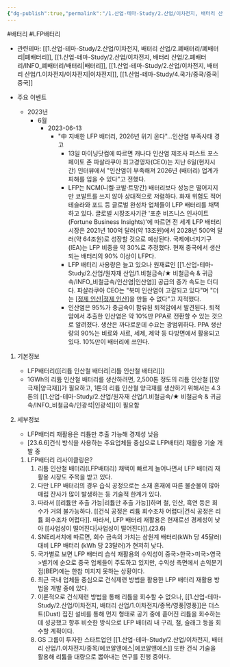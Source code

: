 ```yaml
---
{"dg-publish":true,"permalink":"/1.산업-테마-Study/2.산업/이차전지, 배터리 산업/1.이차전지/LFP 배터리/","created":"2024-11-20T21:02:27.511+09:00","updated":"2025-06-26T16:39:12.440+09:00"}
---
```


#배터리 #LFP배터리


- 관련테마: [[1.산업-테마-Study/2.산업/이차전지, 배터리 산업/2.폐배터리/폐배터리\|폐배터리]], [[1.산업-테마-Study/2.산업/이차전지, 배터리 산업/2.폐배터리/INFO_폐배터리/배터리\|배터리]], [[1.산업-테마-Study/2.산업/이차전지, 배터리 산업/1.이차전지/이차전지\|이차전지]], [[1.산업-테마-Study/4.국가/중국/중국\|중국]]

- 주요 이벤트
	- 2023년
		- 6월
			- 2023-06-13
				- "中 지배한 LFP 배터리, 2026년 위기 온다"…인산염 부족사태 경고
					- 13일 마이닝닷컴에 따르면 캐나다 인산염 제조사 퍼스트 포스페이토 존 파살라쿠아 최고경영자(CEO)는 지난 6일(현지시간) 인터뷰에서 "인산염이 부족해져 2026년 (배터리) 업계가 피해를 입을 수 있다"고 전했다.
					- LFP는 NCM(니켈·코발·트망간) 배터리보다 성능은 떨어지지만 코발트를 쓰지 않아 상대적으로 저렴하다. 화재 위험도 적어 테슬라와 포드 등 글로벌 완성차 업체들이 LFP 배터리를 채택하고 있다. 글로벌 시장조사기관 '포춘 비즈니스 인사이트(Fortune Business Insights)'에 따르면 전 세계 LFP 배터리 시장은 2021년 100억 달러(약 13조원)에서 2028년 500억 달러(약 64조원)로 성장할 것으로 예상된다. 국제에너지기구(IEA)는 LFP 비중을 약 30%로 추정했다. 현재 중국에서 생산되는 배터리의 90% 이상이 LFP다.
					- LFP 배터리 사용량은 늘고 있으나 원재료인 [[1.산업-테마-Study/2.산업/원자재 산업/1.비철금속/★ 비철금속 & 귀금속/INFO_비철금속/인산염\|인산염]] 공급의 증가 속도는 더디다. 파살라쿠아 CEO는 "북미 인산염이 고갈되고 있다"며 "더는 [[정제 인산\|정제 인산]](PPA)을 만들 수 없다"고 지적했다.
					- 인산염은 95%가 중금속이 함유된 퇴적암에서 발견된다. 퇴적암에서 추출한 인산염은 약 10%만 PPA로 전환할 수 있는 것으로 알려졌다. 생산은 까다로운데 수요는 광범위하다. PPA 생산량의 90%는 비료와 사료, 세제, 제약 등 다방면에서 활용되고 있다. 10%만이 배터리에 쓰인다.


1. 기본정보
	- LFP배터리([[리튬 인산철 배터리\|리튬 인산철 배터리]])
	- 1GWh의 리튬 인산철 배터리를 생산하려면, 2,500톤 정도의 리튬 인산철 [[양극재\|양극재]]가 필요하고, 1톤의 리튬 인산철 양극재를 생산하기 위해서는 4.3톤의 [[1.산업-테마-Study/2.산업/원자재 산업/1.비철금속/★ 비철금속 & 귀금속/INFO_비철금속/인광석\|인광석]]이 필요함


2. 세부정보
	- LFP배터리 재활용은 리튬만 추출 가능해 경제성 낮음
	- [23.6.6]건식 방식을 사용하는 주요업체들 중심으로 LFP배터리 재활용 기술 개발 중
	1. LFP배터리 리사이클링은?
		1. 리튬 인산철 배터리(LFP배터리) 채택이 빠르게 늘어나면서 LFP 배터리 재활용 시장도 주목을 받고 있다. 
		2. 다만 LFP 배터리의 경우 습식 공정으로는 소재 혼재에 따른 불순물이 많아 매립 잔사가 많이 발생하는 등 기술적 한계가 있다. 
		3. 따라서 [[리튬만 추출 가능\|리튬만 추출 가능]]하며 철, 인산, 흑연 등은 회수가 거의 불가능하다. [[건식 공정은 리튬 회수조차 어렵다\|건식 공정은 리튬 회수조차 어렵다]]. 따라서, LFP 배터리 재활용은 현재로선 경제성이 낮아 [[사업성이 떨어진다\|사업성이 떨어진다]].(23.6) 
		4. SNE리서치에 따르면, 회수 금속의 가치는 삼원계 배터리(kWh 당 45달러) 대비 LFP 배터리 (kWh 당 23달러)가 현저히 낮다. 
		5. 국가별로 보면 LFP 배터리 습식 재활용의 수익성이 중국>한국>미국>영국>벨기에 순으로 중국 업체들이 주도하고 있지만, 수익성 측면에서 손익분기점(BEP)에는 한참 미치지 못하는 상황이다.
		6. 최근 국내 업체들 중심으로 건식제련 방법을 활용한 LFP 배터리 재활용 방법을 개발 중에 있다. 
		7. 이론적으로 건식제련 방법을 통해 리튬을 회수할 수 없으나, [[1.산업-테마-Study/2.산업/이차전지, 배터리 산업/1.이차전지/종목/영풍\|영풍]]은 더스트(Dust) 집진 설비를 통해 먼지 형태로 공기 중에 흩어진 리튬을 회수하는 데 성공했고 향후 비슷한 방식으로 LFP 배터리 내 구리, 철, 슬래그 등을 회수할 계획이다. 
		8. GS 그룹이 투자한 스타트업인 [[1.산업-테마-Study/2.산업/이차전지, 배터리 산업/1.이차전지/종목/에코알앤에스\|에코알앤에스]] 또한 건식 기술을 활용해 리튬을 대량으로 뽑아내는 연구를 진행 중이다.

